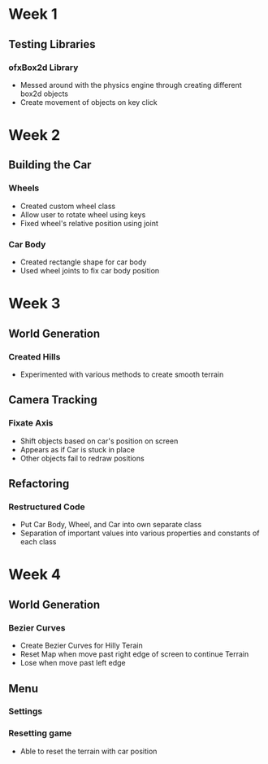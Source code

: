# Week 1

## Testing Libraries

### ofxBox2d Library
* Messed around with the physics engine through creating different box2d objects
* Create movement of objects on key click


# Week 2

## Building the Car

### Wheels
* Created custom wheel class
* Allow user to rotate wheel using keys
* Fixed wheel's relative position using joint

### Car Body
* Created rectangle shape for car body
* Used wheel joints to fix car body position

# Week 3

## World Generation

### Created Hills
* Experimented with various methods to create smooth terrain

## Camera Tracking

### Fixate Axis
* Shift objects based on car's position on screen
* Appears as if Car is stuck in place
* Other objects fail to redraw positions

## Refactoring

### Restructured Code
* Put Car Body, Wheel, and Car into own separate class
* Separation of important values into various properties and constants of each class

# Week 4

## World Generation

### Bezier Curves
* Create Bezier Curves for Hilly Terain
* Reset Map when move past right edge of screen to continue Terrain
* Lose when move past left edge


## Menu

### Settings

### Resetting game
* Able to reset the terrain with car position
